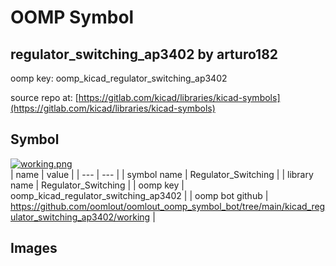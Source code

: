 # OOMP Symbol  
## regulator_switching_ap3402  by arturo182  
  
oomp key: oomp_kicad_regulator_switching_ap3402  
  
source repo at: [https://gitlab.com/kicad/libraries/kicad-symbols](https://gitlab.com/kicad/libraries/kicad-symbols)  
## Symbol  
  
[![working.png](working_600.png)](working.png)  
| name | value | 
| --- | --- | 
| symbol name | Regulator_Switching | 
| library name | Regulator_Switching | 
| oomp key | oomp_kicad_regulator_switching_ap3402 | 
| oomp bot github | https://github.com/oomlout/oomlout_oomp_symbol_bot/tree/main/kicad_regulator_switching_ap3402/working | 
## Images  

